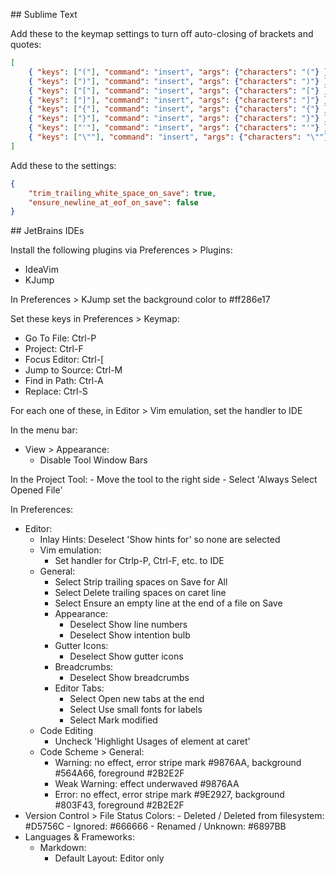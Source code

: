 ## Sublime Text

Add these to the keymap settings to turn off auto-closing of brackets and quotes:

```json
[
	{ "keys": ["("], "command": "insert", "args": {"characters": "("} },
	{ "keys": [")"], "command": "insert", "args": {"characters": ")"} },
	{ "keys": ["["], "command": "insert", "args": {"characters": "["} },
	{ "keys": ["]"], "command": "insert", "args": {"characters": "]"} },
	{ "keys": ["{"], "command": "insert", "args": {"characters": "{"} },
	{ "keys": ["}"], "command": "insert", "args": {"characters": "}"} },
	{ "keys": ["'"], "command": "insert", "args": {"characters": "'"} },
	{ "keys": ["\""], "command": "insert", "args": {"characters": "\""} }
]
```

Add these to the settings:

```json
{
	"trim_trailing_white_space_on_save": true,
	"ensure_newline_at_eof_on_save": false
}
```

## JetBrains IDEs

Install the following plugins via Preferences > Plugins:
- IdeaVim
- KJump

In Preferences > KJump set the background color to #ff286e17

Set these keys in Preferences > Keymap:
- Go To File: Ctrl-P
- Project: Ctrl-F
- Focus Editor: Ctrl-[
- Jump to Source: Ctrl-M
- Find in Path: Ctrl-A
- Replace: Ctrl-S

For each one of these, in Editor > Vim emulation, set the handler to IDE

In the menu bar:
- View > Appearance:
	- Disable Tool Window Bars

In the Project Tool:
	- Move the tool to the right side
	- Select 'Always Select Opened File'

In Preferences:
- Editor:
	- Inlay Hints: Deselect 'Show hints for' so none are selected
	- Vim emulation:
		- Set handler for Ctrlp-P, Ctrl-F, etc. to IDE
	- General:
		- Select Strip trailing spaces on Save for All
		- Select Delete trailing spaces on caret line
		- Select Ensure an empty line at the end of a file on Save
		- Appearance:
			- Deselect Show line numbers
			- Deselect Show intention bulb
		- Gutter Icons:
			- Deselect Show gutter icons
		- Breadcrumbs:
			- Deselect Show breadcrumbs
		- Editor Tabs:
			- Select Open new tabs at the end
			- Select Use small fonts for labels
			- Select Mark modified
	- Code Editing
		- Uncheck 'Highlight Usages of element at caret'
	- Code Scheme > General:
		- Warning: no effect, error stripe mark #9876AA, background #564A66, foreground #2B2E2F
		- Weak Warning: effect underwaved #9876AA
		- Error: no effect, error stripe mark #9E2927, background #803F43, foreground #2B2E2F
- Version Control > File Status Colors:
		- Deleted / Deleted from filesystem: #D5756C
		- Ignored: #666666
		- Renamed / Unknown: #6897BB
- Languages & Frameworks:
	- Markdown:
		- Default Layout: Editor only
